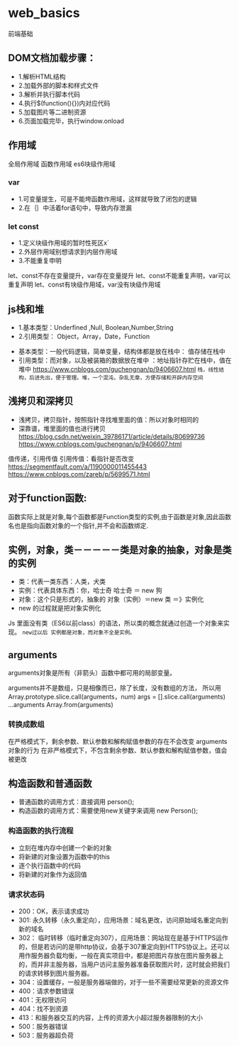 # web_basics
前端基础
## DOM文档加载步骤： 
- 1.解析HTML结构 
- 2.加载外部的脚本和样式文件 
- 3.解析并执行脚本代码 
- 4.执行$(function(){})内对应代码 
- 5.加载图片等二进制资源 
- 6.页面加载完毕，执行window.onload

## 作用域
全局作用域 函数作用域 es6块级作用域
### var 
- 1.可变量提生，可是不能垮函数作用域，这样就导致了闭包的逻辑
- 2.在｛｝中活着for语句中，导致内存泄漏
### let const
- 1.定义块级作用域的暂时性死区x`
- 2.外层作用域别想请求到内层作用域
- 3.不能重复申明
 
let、const不存在变量提升，var存在变量提升
let、const不能重复声明，var可以重复声明
let、const有块级作用域，var没有块级作用域

## js栈和堆
- 1.基本类型：Underfined ,Null, Boolean,Number,String
- 2.引用类型： Object，Array，Date，Function

+ 基本类型：一般代码逻辑，简单变量，结构体都是放在栈中： 值存储在栈中
+ 引用类型：而对象，以及被装箱的数据放在堆中 ：地址指针存贮在栈中，值在堆中
https://www.cnblogs.com/guchengnan/p/9406607.html
`栈，线性结构，后进先出，便于管理。堆，一个混沌，杂乱无章，方便存储和开辟内存空间`

## 浅拷贝和深拷贝
- 浅拷贝，拷贝指针，按照指针寻找堆里面的值：所以对象时相同的	
- 深靠谱，堆里面的值也进行拷贝
https://blog.csdn.net/weixin_39786171/article/details/80699736
https://www.cnblogs.com/guchengnan/p/9406607.html

值传递，引用传值
引用传值：看指针是否改变
https://segmentfault.com/a/1190000011455443
https://www.cnblogs.com/zareb/p/5699571.html

## 对于function函数:
函数实际上就是对象,每个函数都是Function类型的实例,由于函数是对象,因此函数名也是指向函数对象的一个指针,并不会和函数绑定.

## 实例，对象，类－－－－－类是对象的抽象，对象是类的实例

- 类：代表一类东西：人类，犬类
- 实例：代表具体东西：你，哈士奇          哈士奇 ＝  new 狗
- 对象：这个只是形式的，抽象的		对象（实例）＝new 类 ＝》实例化
- new 的过程就是把对象实例化

Js 里面没有类（ES6以前class）的语法，所以类的概念就通过创造一个对象来实现。
`new过以后 实例都是对象，而对象不全是实例。`

## arguments
arguments对象是所有（非箭头）函数中都可用的局部变量。

arguments并不是数组，只是相像而已，除了长度，没有数组的方法，
所以用
 Array.prototype.slice.call(arguments，num)
args = [].slice.call(arguments)
...arguments
 Array.from(arguments)
### 转换成数组
在严格模式下，剩余参数、默认参数和解构赋值参数的存在不会改变 arguments对象的行为
在非严格模式下，不包含剩余参数、默认参数和解构赋值参数，值会被更改

## 构造函数和普通函数
  -  普通函数的调用方式：直接调用 person();
  -  构造函数的调用方式：需要使用new关键字来调用 new Person();
### 构造函数的执行流程
  - 立刻在堆内存中创建一个新的对象
  - 将新建的对象设置为函数中的this
  - 逐个执行函数中的代码
  - 将新建的对象作为返回值
### 请求状态码
- 200：OK，表示请求成功
- 301: 永久转移（永久重定向），应用场景：域名更改，访问原始域名重定向到新的域名
- 302： 临时转移（临时重定向307），应用场景：网站现在是基于HTTPS运作的，但是若访问的是带http协议，会基于307重定向到HTTPS协议上。还可以用作服务器负载均衡，一般在真实项目中，都是把图片存放在图片服务器上的，而并非主服务器，当用户访问主服务器准备获取图片时，这时就会把我们的请求转移到图片服务器。
- 304：设置缓存，一般是服务器端做的，对于一些不需要经常更新的资源文件
- 400：请求参数错误
- 401：无权限访问
- 404：找不到资源
- 413：和服务器交互的内容，上传的资源大小超过服务器限制的大小
- 500：服务器错误
- 503：服务器超负荷
